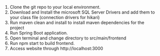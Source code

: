 1. Clone the git repo to your local environment.
2. Download and Install the microsoft SQL Server Drivers and add them to your class file (connection drivers for hikari)
3. Run maven clean and install to install maven dependencies for the project
4. Run Spring Boot application.
5. Open terminal and change directory to src/main/frontend
6. Run npm start to build frontend.
7. Access website through http://localhost:3000
   
